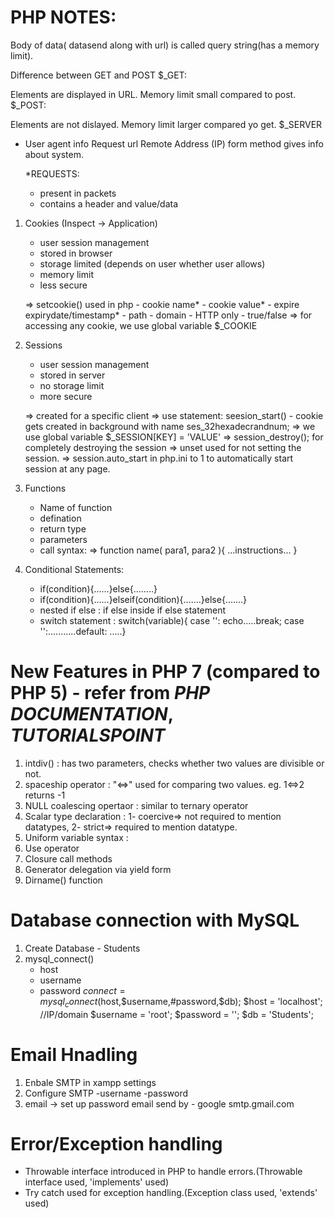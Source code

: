 # PHP NOTES:

Body of data( datasend along with url) is called query string(has a memory limit).

Difference between GET and POST $_GET:

Elements are displayed in URL.
Memory limit small compared to post.
$_POST:

Elements are not dislayed.
Memory limit larger compared yo get.
$_SERVER

- User agent info
    Request url
    Remote Address (IP)
    form method
    gives info about system.

    *REQUESTS:
    - present in packets
    - contains a header and value/data

1. Cookies (Inspect -> Application)
    - user session management
    - stored in browser
    - storage limited (depends on user whether user allows)
    - memory limit
    - less secure

    => setcookie() used in php
        - cookie name*
        - cookie value*
        - expire expirydate/timestamp*
        - path
        - domain
        - HTTP only - true/false
    => for accessing any cookie, we use global variable $_COOKIE

2. Sessions
    - user session management
    - stored in server
    - no storage limit
    - more secure

    => created for a specific client
    => use statement: seesion_start() - cookie gets created in background with name ses_32hexadecrandnum;
    => we use global variable $_SESSION[KEY] = 'VALUE'
    => session_destroy(); for completely destroying the session
    => unset used for not setting the session.
    => session.auto_start in php.ini to 1 to automatically start session at any page.
      

3. Functions
    - Name of function
    - defination
    - return type
    - parameters
    - call 
    syntax: =>  function name( para1, para2 ){ ...instructions... }

4. Conditional Statements:
    - if(condition){......}else{........}
    - if(condition){......}elseif(condition){.......}else{.......}
    - nested if else : if else inside if else statement
    - switch statement : switch(variable){ case '': echo.....break; case '':...........default: .....}

# New Features in PHP 7 (compared to PHP 5) - refer from *PHP DOCUMENTATION*, *TUTORIALSPOINT*
1. intdiv() : has two parameters, checks whether two values are divisible or not.
2. spaceship operator : "<=>" used for comparing two values. eg. 1<=>2 returns -1
3. NULL coalescing opertaor : similar to ternary operator
4. Scalar type declaration : 1- coercive=> not required to mention datatypes,
                             2- strict=> required to mention datatype.
5. Uniform variable syntax : 
6. Use operator
7. Closure call methods
8. Generator delegation via yield form
9. Dirname() function


# Database connection with MySQL
1. Create Database - Students
2. mysql_connect()
    - host
    - username
    - password
    $connect = mysql_connect($host,$username,#password,$db);
    $host = 'localhost'; //IP/domain
    $username = 'root';
    $password = '';
    $db = 'Students';

# Email Hnadling
1. Enbale SMTP in xampp settings
2. Configure SMTP
    -username
    -password
3. email -> set up password 
    email send by - google
    smtp.gmail.com

# Error/Exception handling
- Throwable interface introduced in PHP to handle errors.(Throwable interface used, 'implements' used)
- Try catch used for exception handling.(Exception class used, 'extends' used)

